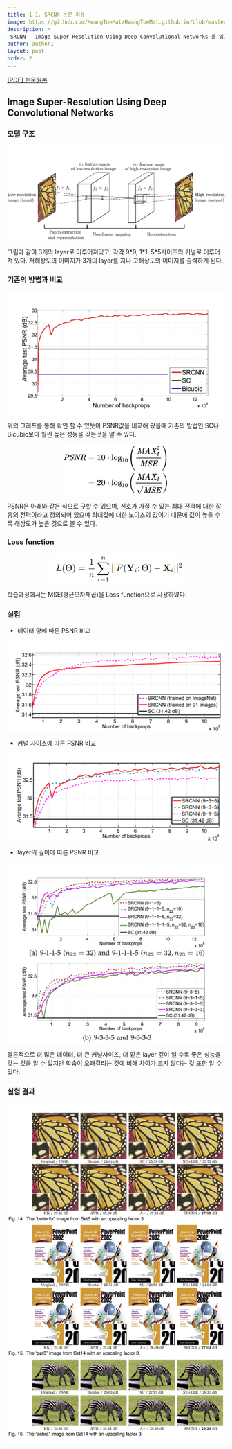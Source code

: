 ```yaml
---
title: 1-1. SRCNN 논문 리뷰
image: https://github.com/HwangToeMat/HwangToeMat.github.io/blob/master/assets/img/thumbnail/pr-1-1.jpg?raw=true
description: >
 SRCNN - Image Super-Resolution Using Deep Convolutional Networks 을 읽고 논문 주요내용을 정리해본다.
author: author1
layout: post
order: 2
---
```


<a href="https://arxiv.org/pdf/1501.00092.pdf">[PDF] 논문원본</a>

## Image Super-Resolution Using Deep Convolutional Networks

### 모델 구조

<img src="https://github.com/HwangToeMat/HwangToeMat.github.io/blob/master/assets/img/thumbnail/pr-1-1.jpg?raw=true" style="max-width:100%;margin-left: auto; margin-right: auto; display: block;">

그림과 같이 3개의 layer로 이루어져있고, 각각 9\*9, 1\*1, 5\*5사이즈의 커널로 이루어져 있다. 저해상도의 이미지가 3개의 layer를 지나 고해상도의 이미지를 출력하게 된다.

### 기존의 방법과 비교

<img src="https://github.com/HwangToeMat/SRCNN_Pytorch_HTM/blob/master/image/img-2.jpg?raw=true" style="max-width:100%;margin-left: auto; margin-right: auto; display: block;">

위의 그래프를 통해 확인 할 수 있듯이 PSNR값을 비교해 봤을때 기존의 방법인 SC나 Bicubic보다 훨씬 높은 성능을 갖는것을 알 수 있다.

<img src="https://github.com/HwangToeMat/SRCNN_Pytorch_HTM/blob/master/image/img-4.png?raw=true" style="max-width:100%;margin-left: auto; margin-right: auto; display: block;">

PSNR은 아래와 같은 식으로 구할 수 있으며, 신호가 가질 수 있는 최대 전력에 대한 잡음의 전력이라고 정의되어 있으며 최대값에 대한 노이즈의 값이기 때문에 값이 높을 수록 해상도가 높은 것으로 볼 수 있다. 

### Loss function

<img src="https://github.com/HwangToeMat/SRCNN_Pytorch_HTM/blob/master/image/img-3.png?raw=true" style="max-width:100%;margin-left: auto; margin-right: auto; display: block;">

학습과정에서는 MSE(평균오차제곱)을 Loss function으로 사용하였다.

### 실험

* 데이터 양에 따른 PSNR 비교

<img src="https://github.com/HwangToeMat/SRCNN_Pytorch_HTM/blob/master/image/img-5.png?raw=true" style="max-width:100%;margin-left: auto; margin-right: auto; display: block;">

* 커널 사이즈에 따른 PSNR 비교

<img src="https://github.com/HwangToeMat/SRCNN_Pytorch_HTM/blob/master/image/img-6.png?raw=true" style="max-width:100%;margin-left: auto; margin-right: auto; display: block;">

* layer의 깊이에 따른 PSNR 비교

<img src="https://github.com/HwangToeMat/SRCNN_Pytorch_HTM/blob/master/image/img-7.jpg?raw=true" style="max-width:100%;margin-left: auto; margin-right: auto; display: block;">

결론적으로 더 많은 데이터, 더 큰 커널사이즈, 더 얕은 layer 깊이 일 수록 좋은 성능을 갖는 것을 알 수 있지만 학습이 오래걸리는 것에 비해 차이가 크지 않다는 것 또한 알 수 있다.

### 실험 결과

<img src="https://github.com/HwangToeMat/SRCNN_Pytorch_HTM/blob/master/image/img-8.jpg?raw=true" style="max-width:100%;margin-left: auto; margin-right: auto; display: block;">
